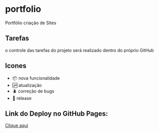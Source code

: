 # portfolio

Portfólio criação de Sites

## Tarefas

o controle das tarefas do projeto será realizado dentro do próprio GitHub

## Icones

- :package: nova funcionalidade
- :up: atualização
- :beetle: correção de bugs
- :checkered_flag: release

## Link do Deploy no GitHub Pages:

<a href="https://bruno-costa-fig.github.io/portfolio/">Clique aqui</a>

